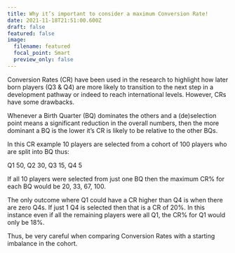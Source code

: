 ```yaml
---
title: Why it’s important to consider a maximum Conversion Rate!
date: 2021-11-18T21:51:00.600Z
draft: false
featured: false
image:
  filename: featured
  focal_point: Smart
  preview_only: false
---
```

Conversion Rates (CR) have been used in the research to highlight how later born players (Q3 & Q4) are more likely to transition to the next step in a development pathway or indeed to reach international levels. However, CRs have some drawbacks.



Whenever a Birth Quarter (BQ) dominates the others and a (de)selection point means a significant reduction in the overall numbers, then the more dominant a BQ is the lower it’s CR is likely to be relative to the other BQs.



In this CR example 10 players are selected from a cohort of 100 players who are split into BQ thus:



Q1 50, Q2 30, Q3 15, Q4 5



If all 10 players were selected from just one BQ then the maximum CR% for each BQ would be 20, 33, 67, 100.



The only outcome where Q1 could have a CR higher than Q4 is when there are zero Q4s. If just 1 Q4 is selected then that is a CR of 20%. In this instance even if all the remaining players were all Q1, the CR% for Q1 would only be 18%.



Thus, be very careful when comparing Conversion Rates with a starting imbalance in the cohort.